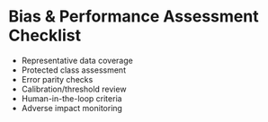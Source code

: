 # Bias & Performance Assessment Checklist

- Representative data coverage
- Protected class assessment
- Error parity checks
- Calibration/threshold review
- Human-in-the-loop criteria
- Adverse impact monitoring
